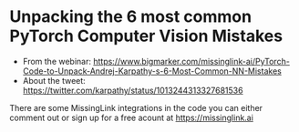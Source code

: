 # Unpacking the 6 most common PyTorch Computer Vision Mistakes

* From the webinar: https://www.bigmarker.com/missinglink-ai/PyTorch-Code-to-Unpack-Andrej-Karpathy-s-6-Most-Common-NN-Mistakes
* About the tweet: https://twitter.com/karpathy/status/1013244313327681536

There are some MissingLink integrations in the code you can either comment out or sign up for a free acount at https://missinglink.ai


